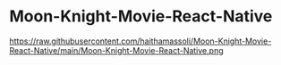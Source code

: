 # Moon-Knight-Movie-React-Native

https://raw.githubusercontent.com/haithamassoli/Moon-Knight-Movie-React-Native/main/Moon-Knight-Movie-React-Native.png
